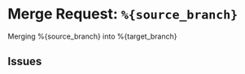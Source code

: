 # Merge Request: `%{source_branch}`

Merging %{source_branch} into %{target_branch}

## Issues

<!--  Related issue URLs will automatically be placed here -->
